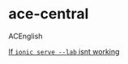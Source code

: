 # ace-central

ACEnglish

[If `ionic serve --lab` isnt working](https://stackoverflow.com/questions/54155594/ionic-black-screen-on-ionic-serve-lab)
